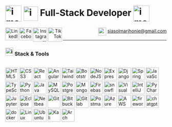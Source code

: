 <div align="left">

# <img src="https://github.com/user-attachments/assets/2dd2612e-52c8-4733-aaf5-ba02b0d2797c" alt="image" width="50" align="center"/> <img src="https://github.com/user-attachments/assets/bbaccd70-2903-44c4-bee7-4d6b1fb14bab" alt="image" width="45" align="center"/> **Full-Stack Developer** <img src="https://github.com/user-attachments/assets/ef91acaf-f840-47b3-a61e-23ec73050d81" alt="image" width="50" align="center"/>

<div align="right">
  <a href="https://www.linkedin.com/in/marjhonie-siasol/" target="_blank">
    <img src="https://img.icons8.com/color/240/linkedin-circled--v1.png" alt="LinkedIn" width="40" align="left"/>
  </a>
  <a href="https://www.facebook.com/marjhonie.dev" target="_blank">
    <img src="https://img.icons8.com/fluency/240/facebook-new.png" alt="Facebook" width="40" align="left"/>
  </a>
  <a href="https://www.instagram.com/marjhonie.dev/" target="_blank">
    <img src="https://img.icons8.com/fluency/240/instagram-new.png" alt="Instagram" width="44" align="left"/>
  </a>
  <a href="https://www.tiktok.com/@marjhonie.dev" target="_blank">
    <img src="https://img.icons8.com/color/480/tiktok--v1.png" alt="TikTok" width="44" align="left"/>
  </a>

  <img src="https://img.icons8.com/color/100/gmail-new.png" alt="gmail" width="25" align="center"/> siasolmarjhonie@gmail.com

</div>


---

### <img src="https://github.com/user-attachments/assets/744e0cbd-18c1-4db7-9317-56dc9cf90619" alt="image" width="25" /> Stack & Tools

<br>

<div align="left">
  <img width="40" src="https://img.icons8.com/color/100/html-5.png" alt="HTML5" />
  <img width="40" src="https://img.icons8.com/color/100/css3.png" alt="CSS3" />
  <img width="40" src="https://img.icons8.com/color/100/react-native.png" alt="React" />
  <img width="40" src="https://img.icons8.com/color/100/angularjs.png" alt="Angular" />
  <img width="40" src="https://img.icons8.com/color/100/tailwindcss.png" alt="TailwindCSS" />
  <img width="40" src="https://img.icons8.com/color/100/bootstrap.png" alt="Bootstrap" />
  <img width="40" src="https://img.icons8.com/fluency/144/node-js.png" alt="NodeJS" />
  <img width="40" src="https://img.icons8.com/officexs/160/express-js.png" alt="ExpressJS" />
  <img width="40" src="https://img.icons8.com/external-tal-revivo-shadow-tal-revivo/96/external-django-a-high-level-python-web-framework-that-encourages-rapid-development-logo-shadow-tal-revivo.png" alt="Django" />
  <img width="40" src="https://img.icons8.com/color/100/spring-logo.png" alt="Spring Boot" />
  <img width="40" src="https://img.icons8.com/color/100/javascript.png" alt="JavaScript" />
  <img width="40" src="https://img.icons8.com/color/100/typescript.png" alt="TypeScript" />
  <img width="40" src="https://img.icons8.com/color/100/python.png" alt="Python" />
  <img width="40" src="https://img.icons8.com/color/100/java-coffee-cup-logo.png" alt="Java" />
  <img width="40" src="https://img.icons8.com/external-those-icons-flat-those-icons/96/external-MySQL-programming-and-development-those-icons-flat-those-icons.png" alt="MySQL" />
  <img width="40" src="https://img.icons8.com/color/100/postgreesql.png" alt="PostgreSQL" />
  <img width="40" src="https://img.icons8.com/external-tal-revivo-shadow-tal-revivo/96/external-mongodb-a-cross-platform-document-oriented-database-program-logo-shadow-tal-revivo.png" alt="MongoDB" />
  <img width="40" src="https://img.icons8.com/color/100/firebase.png" alt="Firebase" />
  <img width="40" src="https://img.icons8.com/emoji/144/snowflake-emoji.png" alt="snowflake-emoji" />
  <img width="40" src="https://img.icons8.com/color/100/visual-studio-code-2019.png" alt="Visual Studio Code" />
  <img width="40" src="https://img.icons8.com/color/100/intellij-idea.png" alt="IntelliJ IDEA" />
  <img width="40" src="https://img.icons8.com/color/100/pycharm.png" alt="PyCharm" />
  <img width="40" src="https://img.icons8.com/fluency/144/jupyter.png" alt="Jupyter Lab" />
  <img width="40" src="https://img.icons8.com/officexs/80/java-eclipse.png" alt="Eclipse" />
  <img width="40" src="https://img.icons8.com/color/144/apache-netbeans.png" alt="Netbeans" />
  <img width="40" src="https://img.icons8.com/color/100/git.png" alt="Git" />
  <img width="40" src="https://img.icons8.com/external-tal-revivo-shadow-tal-revivo/96/external-bitbucket-is-a-web-based-version-control-repository-hosting-service-logo-shadow-tal-revivo.png" alt="Bitbucket" />
  <img width="40" src="https://img.icons8.com/color/240/gitlab.png" alt="Gitlab" />
  <img width="40" src="https://img.icons8.com/external-tal-revivo-color-tal-revivo/96/external-postman-is-the-only-complete-api-development-environment-logo-color-tal-revivo.png" alt="Postman" />
  <img width="40" src="https://img.icons8.com/fluency/144/azure-1.png" alt="Azure" />
  <img width="40" src="https://img.icons8.com/nolan/128/amazon-web-services.png" alt="AWS" />
  <img width="40" src="https://img.icons8.com/color/240/firework-explosion--v1.png" alt="firework-explosion--v1"/>
  <img width="40" src="https://img.icons8.com/fluency/240/chatgpt--v2.png" alt="chatgpt--v2"/>
  <img width="40" src="https://img.icons8.com/fluency/240/docker.png" alt="docker" />
  <img width="40" src="https://img.icons8.com/color/96/linux--v1.png" alt="Linux" />
  <img width="40" src="https://img.icons8.com/color/100/ubuntu.png" alt="Ubuntu" />
  <img width="40" src="https://img.icons8.com/color/100/kali-linux.png" alt="Kali Linux" />
  <img width="40" src="https://img.icons8.com/color/100/arch-linux.png" alt="Arch Linux" />
</div>
